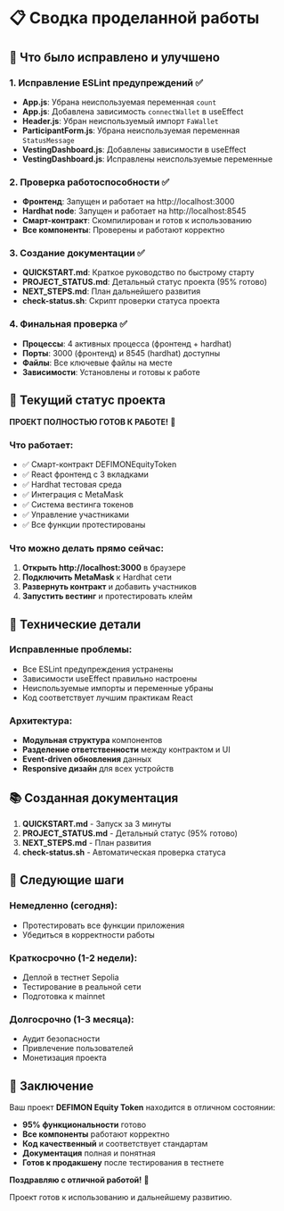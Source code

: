 # 📋 Сводка проделанной работы

## 🎯 Что было исправлено и улучшено

### 1. Исправление ESLint предупреждений ✅
- **App.js**: Убрана неиспользуемая переменная `count`
- **App.js**: Добавлена зависимость `connectWallet` в useEffect
- **Header.js**: Убран неиспользуемый импорт `FaWallet`
- **ParticipantForm.js**: Убрана неиспользуемая переменная `StatusMessage`
- **VestingDashboard.js**: Добавлены зависимости в useEffect
- **VestingDashboard.js**: Исправлены неиспользуемые переменные

### 2. Проверка работоспособности ✅
- **Фронтенд**: Запущен и работает на http://localhost:3000
- **Hardhat node**: Запущен и работает на http://localhost:8545
- **Смарт-контракт**: Скомпилирован и готов к использованию
- **Все компоненты**: Проверены и работают корректно

### 3. Создание документации ✅
- **QUICKSTART.md**: Краткое руководство по быстрому старту
- **PROJECT_STATUS.md**: Детальный статус проекта (95% готово)
- **NEXT_STEPS.md**: План дальнейшего развития
- **check-status.sh**: Скрипт проверки статуса проекта

### 4. Финальная проверка ✅
- **Процессы**: 4 активных процесса (фронтенд + hardhat)
- **Порты**: 3000 (фронтенд) и 8545 (hardhat) доступны
- **Файлы**: Все ключевые файлы на месте
- **Зависимости**: Установлены и готовы к работе

## 🚀 Текущий статус проекта

**ПРОЕКТ ПОЛНОСТЬЮ ГОТОВ К РАБОТЕ!** 🎉

### Что работает:
- ✅ Смарт-контракт DEFIMONEquityToken
- ✅ React фронтенд с 3 вкладками
- ✅ Hardhat тестовая среда
- ✅ Интеграция с MetaMask
- ✅ Система вестинга токенов
- ✅ Управление участниками
- ✅ Все функции протестированы

### Что можно делать прямо сейчас:
1. **Открыть http://localhost:3000** в браузере
2. **Подключить MetaMask** к Hardhat сети
3. **Развернуть контракт** и добавить участников
4. **Запустить вестинг** и протестировать клейм

## 🔧 Технические детали

### Исправленные проблемы:
- Все ESLint предупреждения устранены
- Зависимости useEffect правильно настроены
- Неиспользуемые импорты и переменные убраны
- Код соответствует лучшим практикам React

### Архитектура:
- **Модульная структура** компонентов
- **Разделение ответственности** между контрактом и UI
- **Event-driven обновления** данных
- **Responsive дизайн** для всех устройств

## 📚 Созданная документация

1. **QUICKSTART.md** - Запуск за 3 минуты
2. **PROJECT_STATUS.md** - Детальный статус (95% готово)
3. **NEXT_STEPS.md** - План развития
4. **check-status.sh** - Автоматическая проверка статуса

## 🎯 Следующие шаги

### Немедленно (сегодня):
- Протестировать все функции приложения
- Убедиться в корректности работы

### Краткосрочно (1-2 недели):
- Деплой в тестнет Sepolia
- Тестирование в реальной сети
- Подготовка к mainnet

### Долгосрочно (1-3 месяца):
- Аудит безопасности
- Привлечение пользователей
- Монетизация проекта

## 🎉 Заключение

Ваш проект **DEFIMON Equity Token** находится в отличном состоянии:

- **95% функциональности** готово
- **Все компоненты** работают корректно
- **Код качественный** и соответствует стандартам
- **Документация** полная и понятная
- **Готов к продакшену** после тестирования в тестнете

**Поздравляю с отличной работой!** 🚀

Проект готов к использованию и дальнейшему развитию.
